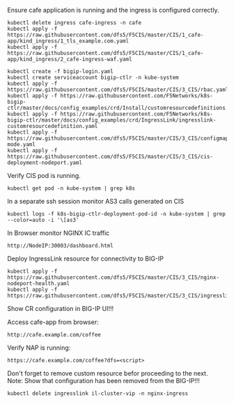 Ensure cafe application is running and the ingress is configured correctly.

    kubectl delete ingress cafe-ingress -n cafe
    kubectl apply -f https://raw.githubusercontent.com/dfs5/F5CIS/master/CIS/1_cafe-app/kind_ingress/1_tls_example.com.yaml
    kubectl apply -f https://raw.githubusercontent.com/dfs5/F5CIS/master/CIS/1_cafe-app/kind_ingress/2_cafe-ingress-waf.yaml
    
    kubectl create -f bigip-login.yaml
    kubectl create serviceaccount bigip-ctlr -n kube-system
    kubectl apply -f https://raw.githubusercontent.com/dfs5/F5CIS/master/CIS/3_CIS/rbac.yaml
    kubectl apply -f https://raw.githubusercontent.com/F5Networks/k8s-bigip-ctlr/master/docs/config_examples/crd/Install/customresourcedefinitions.yml
    kubectl apply -f https://raw.githubusercontent.com/F5Networks/k8s-bigip-ctlr/master/docs/config_examples/crd/IngressLink/ingresslink-customresourcedefinition.yaml
    kubectl apply -f https://raw.githubusercontent.com/dfs5/F5CIS/master/CIS/3_CIS/configmap_proxy-mode.yaml
    kubectl apply -f https://raw.githubusercontent.com/dfs5/F5CIS/master/CIS/3_CIS/cis-deployment-nodeport.yaml

Verify CIS pod is running.

    kubectl get pod -n kube-system | grep k8s

In a separate ssh session monitor AS3 calls generated on CIS

    kubectl logs -f k8s-bigip-ctlr-deployment-pod-id -n kube-system | grep --color=auto -i '\[as3'

In Browser monitor NGINX IC traffic

    http://NodeIP:30003/dashboard.html

Deploy IngressLink resource for connectivity to BIG-IP

    kubectl apply -f https://raw.githubusercontent.com/dfs5/F5CIS/master/CIS/3_CIS/nginx-nodeport-health.yaml
    kubectl apply -f https://raw.githubusercontent.com/dfs5/F5CIS/master/CIS/3_CIS/ingresslink.yaml

Show CR configuration in BIG-IP UI!!!

Access cafe-app from browser:

    http://cafe.example.com/coffee

Verify NAP is running:

    https://cafe.example.com/coffee?dfs=<script>

Don't forget to remove custom resource befor proceeding to the next.\
Note: Show that configuration has been removed from the BIG-IP!!!

    kubectl delete ingresslink il-cluster-vip -n nginx-ingress
